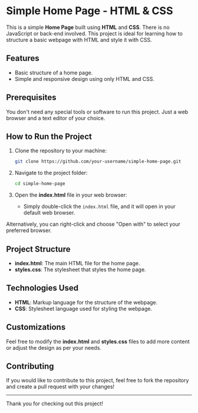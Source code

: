 # Simple Home Page - HTML & CSS

This is a simple **Home Page** built using **HTML** and **CSS**. There is no JavaScript or back-end involved. This project is ideal for learning how to structure a basic webpage with HTML and style it with CSS.

## Features

- Basic structure of a home page.
- Simple and responsive design using only HTML and CSS.

## Prerequisites

You don't need any special tools or software to run this project. Just a web browser and a text editor of your choice.

## How to Run the Project

1. Clone the repository to your machine:

   ```bash
   git clone https://github.com/your-username/simple-home-page.git
   ```

2. Navigate to the project folder:

   ```bash
   cd simple-home-page
   ```

3. Open the **index.html** file in your web browser:

   - Simply double-click the `index.html` file, and it will open in your default web browser.

Alternatively, you can right-click and choose "Open with" to select your preferred browser.

## Project Structure

- **index.html**: The main HTML file for the home page.
- **styles.css**: The stylesheet that styles the home page.

## Technologies Used

- **HTML**: Markup language for the structure of the webpage.
- **CSS**: Stylesheet language used for styling the webpage.

## Customizations

Feel free to modify the **index.html** and **styles.css** files to add more content or adjust the design as per your needs.

## Contributing

If you would like to contribute to this project, feel free to fork the repository and create a pull request with your changes!

---

Thank you for checking out this project!
